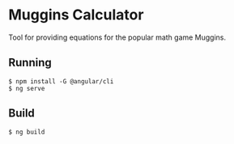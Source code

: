 # Muggins Calculator

Tool for providing equations for the popular math game Muggins.

## Running
```shell
$ npm install -G @angular/cli
$ ng serve
```

## Build
```shell
$ ng build
```
